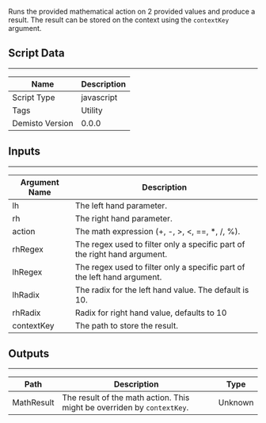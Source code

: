 Runs the provided mathematical action on 2 provided values and produce a result.
The result can be stored on the context using the `contextKey` argument.

## Script Data
---

| **Name** | **Description** |
| --- | --- |
| Script Type | javascript |
| Tags | Utility |
| Demisto Version | 0.0.0 |

## Inputs
---

| **Argument Name** | **Description** |
| --- | --- |
| lh | The left hand parameter. |
| rh | The right hand parameter. |
| action | The math expression (+, -, >, <, ==, *, /, %). |
| rhRegex | The regex used to filter only a specific part of the right hand argument. |
| lhRegex | The regex used to filter only a specific part of the left hand argument. |
| lhRadix | The radix for the left hand value. The default is 10. |
| rhRadix | Radix for right hand value, defaults to 10 |
| contextKey | The path to store the result. |

## Outputs
---

| **Path** | **Description** | **Type** |
| --- | --- | --- |
| MathResult | The result of the math action. This might be overriden by `contextKey`. | Unknown |
